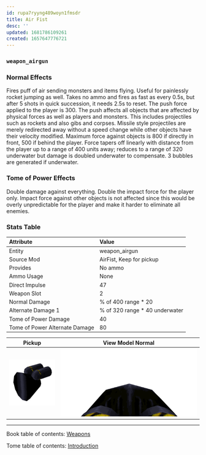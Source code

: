 ```yaml
---
id: rupa7ryyng489woyn1fmsdr
title: Air Fist
desc: ''
updated: 1681786109261
created: 1657647776721
---
```

### `weapon_airgun`

### Normal Effects
Fires puff of air sending monsters and items flying. Useful for painlessly
rocket jumping as well.  Takes no ammo and fires as fast as every 0.5s, but
after 5 shots in quick succession, it needs 2.5s to reset. The push force
applied to the player is 300. The push affects all objects that are affected by
physical forces as well as players and monsters. This includes projectiles such
as rockets and also gibs and corpses. Missile style projectiles are merely
redirected away without a speed change while other objects have their velocity
modified. Maximum force against objects is 800 if directly in front, 500 if
behind the player. Force tapers off linearly with distance from the player up
to a range of 400 units away; reduces to a range of 320 underwater but damage
is doubled underwater to compensate. 3 bubbles are generated if underwater.

### Tome of Power Effects
Double damage against everything.  Double the impact force for the player only.
Impact force against other objects is not affected since this would be overly
unpredictable for the player and make it harder to eliminate all enemies.

### Stats Table

|Attribute                     |Value                          |
|:-----------------------------|:------------------------------|
|Entity                        |weapon_airgun                  |
|Source Mod                    |AirFist, Keep for pickup       |
|Provides                      |No ammo                        |
|Ammo Usage                    |None                           |
|Direct Impulse                |47                             |
|Weapon Slot                   |2                              |
|Normal Damage                 |% of 400 range * 20            |
|Alternate Damage 1            |% of 320 range * 40 underwater |
|Tome of Power Damage          |40                             |
|Tome of Power Alternate Damage|80                             |

|Pickup|View Model Normal|
|:---:|:---:|
![Picture](assets/img/weapon_airgun.png)|![Picture](assets/img/v_airfist.png)|


-------------------------------------------------------------------------------
Book table of contents: [Weapons](3.0-Weapons.md)
<br />

Tome table of contents: [Introduction](1.0-Introduction.md)